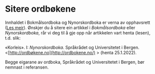 # Sitere ordbøkene
Innhaldet i Bokmålsordboka og Nynorskordboka er verna av opphavsrett ([Les meir](/nno/about/open-data)). Ønskjer du å sitere ein artikkel i _Bokmålsordboka_ eller _Nynorskordboka_, rår vi deg til å gje opp når artikkelen vart henta (lesen), t.d. slik:

«Korleis». I: _Nynorskordboka_. Språkrådet og Universitetet i Bergen. <[http://ordbøkene.no](http://ordbokene.no/) > (henta 25.1.2022).

Begge eigarane av ordboka, Språkrådet og Universitetet i Bergen, bør nemnast i referansen.